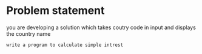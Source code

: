 # Problem statement
you are developing a solution 
which takes coutry code in input 
and displays the country name 

```html
write a program to calculate simple intrest
```

